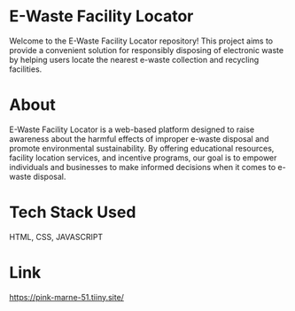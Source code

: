 # E-Waste Facility Locator

Welcome to the E-Waste Facility Locator repository! This project aims to provide a convenient solution for responsibly disposing of electronic waste by helping users locate the nearest e-waste collection and recycling facilities.

# About

E-Waste Facility Locator is a web-based platform designed to raise awareness about the harmful effects of improper e-waste disposal and promote environmental sustainability. By offering educational resources, facility location services, and incentive programs, our goal is to empower individuals and businesses to make informed decisions when it comes to e-waste disposal.

# Tech Stack Used 
HTML, CSS, JAVASCRIPT

# Link
https://pink-marne-51.tiiny.site/

